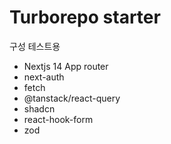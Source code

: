 # Turborepo starter

구성 테스트용

- Nextjs 14 App router
- next-auth
- fetch
- @tanstack/react-query
- shadcn
- react-hook-form
- zod
